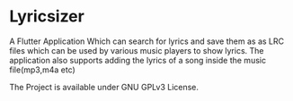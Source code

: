 # Lyricsizer

A  Flutter  Application Which can search for lyrics and save them as as LRC files which can be used by various music players to show lyrics.
The application also supports adding the lyrics of a song inside the music file(mp3,m4a etc)

The Project is available under GNU GPLv3 License.
